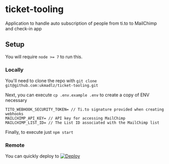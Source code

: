 # ticket-tooling
Application to handle auto subscription of people from ti.to to MailChimp and check-in app

## Setup

You will require `node >= 7` to run this.

### Locally

You'll need to clone the repo with `git clone git@github.com:ukmadlz/ticket-tooling.git`

Next, you can execute `cp .env.example .env` to create a copy of ENV necessary

```
TITO_WEBHOOK_SECURITY_TOKEN= // Ti.to signature provided when creating webhooks
MAILCHIMP_API_KEY= // API key for accessing MailChimp
MAILCHIMP_LIST_ID= // The List ID associated with the MailChimp list
```
Finally, to execute just `npm start`

### Remote

You can quickly deploy to
[![Deploy](https://www.herokucdn.com/deploy/button.svg)](https://heroku.com/deploy)
